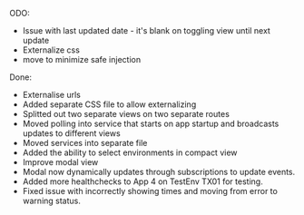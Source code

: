 ODO:

* Issue with last updated date - it's blank on toggling view until next update
* Externalize css
* move to minimize safe injection

Done:

* Externalise urls 
* Added separate CSS file to allow externalizing 
* Splitted out two separate views on two separate routes
* Moved polling into service that starts on app startup and broadcasts updates to different views 
* Moved services into separate file
* Added the ability to select environments in compact view
* Improve modal view
* Modal now dynamically updates through subscriptions to update events.
* Added more healthchecks to App 4 on TestEnv TX01 for testing.
* Fixed issue with incorrectly showing times and moving from error to warning status.

